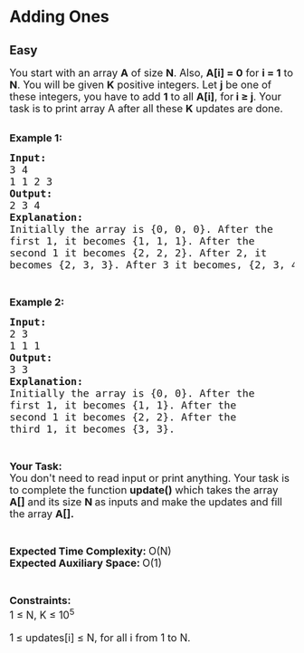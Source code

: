 # Adding Ones
## Easy
<div class="problems_problem_content__Xm_eO"><p><span style="font-size:18px">You start with an array <strong>A</strong> of size <strong>N</strong>. Also, <strong>A[i] = 0</strong> for <strong>i = 1</strong> to <strong>N</strong>. You will be given <strong>K</strong> positive integers. Let <strong>j</strong> be one of these integers, you have to add <strong>1</strong> to all <strong>A[i]</strong>, for<strong> i ≥ j</strong>. Your task is to print array A after all these <strong>K</strong> updates are done.</span></p>

<p><br>
<span style="font-size:18px"><strong>Example 1: </strong></span></p>

<pre><span style="font-size:18px"><strong>Input:</strong>
3 4
1 1 2 3
<strong>Output:</strong>
2 3 4
<strong>Explanation:</strong>
Initially the array is {0, 0, 0}. After the
first 1, it becomes {1, 1, 1}. After the
second 1 it becomes {2, 2, 2}. After 2, it 
becomes {2, 3, 3}. After 3 it becomes, {2, 3, 4}. </span></pre>

<p>&nbsp;</p>

<p><span style="font-size:18px"><strong>Example 2: </strong></span></p>

<pre><span style="font-size:18px"><strong>Input:</strong>
2 3
1 1 1
<strong>Output:</strong>
3 3 
<strong>Explanation:</strong>
Initially the array is {0, 0}. After the
first 1, it becomes {1, 1}. After the
second 1 it becomes {2, 2}. After the
third 1, it becomes {3, 3}.</span></pre>

<p>&nbsp;</p>

<p><span style="font-size:18px"><strong>Your Task:&nbsp;&nbsp;</strong><br>
You don't need to read input or print anything. Your task is to complete the function&nbsp;<strong>update()</strong>&nbsp;which takes the array <strong>A[]</strong> and its size <strong>N</strong><strong> </strong>as inputs and make the updates and fill the array <strong>A[].</strong></span></p>

<p>&nbsp;</p>

<p><span style="font-size:18px"><strong>Expected Time Complexity: </strong>O(N)<br>
<strong>Expected Auxiliary Space: </strong>O(1)</span></p>

<p>&nbsp;</p>

<p><span style="font-size:18px"><strong>Constraints:</strong><br>
1 ≤ N, K ≤ 10<sup>5</sup></span></p>

<p><span style="font-size:18px">1<sup>&nbsp;</sup>≤ updates[i]&nbsp;≤ N, for all i from 1 to N.</span></p>
</div>